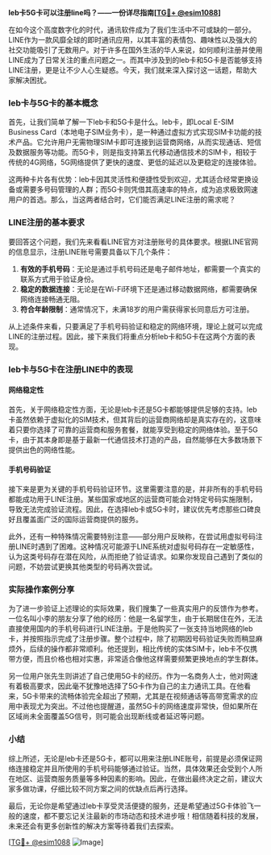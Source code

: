 **leb卡5G卡可以注册line吗？——一份详尽指南[[TG💪+ @esim1088](https://t.me/s/esim1088)]**

在如今这个高度数字化的时代，通讯软件成为了我们生活中不可或缺的一部分。LINE作为一款风靡全球的即时通讯应用，以其丰富的表情包、趣味性以及强大的社交功能吸引了无数用户。对于许多在国外生活的华人来说，如何顺利注册并使用LINE成为了日常关注的重点问题之一。而其中涉及到的leb卡和5G卡是否能够支持LINE注册，更是让不少人心生疑惑。今天，我们就来深入探讨这一话题，帮助大家解决困扰。

### leb卡与5G卡的基本概念

首先，让我们简单了解一下leb卡和5G卡是什么。leb卡，即Local E-SIM Business Card（本地电子SIM业务卡），是一种通过虚拟方式实现SIM卡功能的技术产品。它允许用户无需物理SIM卡即可连接到运营商网络，从而实现通话、短信及数据服务等功能。而5G卡，则是指支持第五代移动通信技术的SIM卡，相较于传统的4G网络，5G网络提供了更快的速度、更低的延迟以及更稳定的连接体验。

这两种卡片各有优势：leb卡因其灵活性和便捷性受到欢迎，尤其适合经常更换设备或需要多号码管理的人群；而5G卡则凭借其高速率的特点，成为追求极致网速用户的首选。那么，当这两者结合时，它们能否满足LINE注册的需求呢？

### LINE注册的基本要求

要回答这个问题，我们先来看看LINE官方对注册账号的具体要求。根据LINE官网的信息显示，注册LINE账号需要具备以下几个条件：

1. **有效的手机号码**：无论是通过手机号码还是电子邮件地址，都需要一个真实的联系方式用于验证身份。
2. **稳定的数据连接**：无论是在Wi-Fi环境下还是通过移动数据网络，都需要确保网络连接畅通无阻。
3. **符合年龄限制**：通常情况下，未满18岁的用户需获得家长同意后方可注册。

从上述条件来看，只要满足了手机号码验证和稳定的网络环境，理论上就可以完成LINE的注册过程。因此，接下来我们将重点分析leb卡和5G卡在这两个方面的表现。

### leb卡与5G卡在注册LINE中的表现

#### 网络稳定性

首先，关于网络稳定性方面，无论是leb卡还是5G卡都能够提供足够的支持。leb卡虽然依赖于虚拟化的SIM技术，但其背后的运营商网络却是真实存在的，这意味着只要你选择了可靠的运营商和服务套餐，就能享受到稳定的网络体验。至于5G卡，由于其本身即是基于最新一代通信技术打造的产品，自然能够在大多数场景下提供出色的网络性能。

#### 手机号码验证

接下来是更为关键的手机号码验证环节。这里需要注意的是，并非所有的手机号码都能成功用于LINE注册。某些国家或地区的运营商可能会对特定号码实施限制，导致无法完成验证流程。因此，在选择leb卡或5G卡时，建议优先考虑那些口碑良好且覆盖面广泛的国际运营商提供的服务。

此外，还有一种特殊情况需要特别注意——部分用户反映称，在尝试用虚拟号码注册LINE时遇到了困难。这种情况可能源于LINE系统对虚拟号码存在一定敏感性，认为这类号码存在潜在风险，从而拒绝了验证请求。如果你发现自己遇到了类似的问题，不妨尝试更换其他类型的号码再次尝试。

### 实际操作案例分享

为了进一步验证上述理论的实际效果，我们搜集了一些真实用户的反馈作为参考。一位名叫小李的朋友分享了他的经历：他是一名留学生，由于长期居住在外，无法直接使用国内的手机号码进行LINE注册。于是他购买了一张支持当地网络的leb卡，并按照指示完成了注册步骤。整个过程中，除了初期因号码验证失败而稍显麻烦外，后续的操作都非常顺利。他还提到，相比传统的实体SIM卡，leb卡不仅携带方便，而且价格也相对实惠，非常适合像他这样需要频繁更换地点的学生群体。

另一位用户张先生则讲述了自己使用5G卡的经历。作为一名商务人士，他对网速有着极高要求，因此毫不犹豫地选择了5G卡作为自己的主力通讯工具。在他看来，5G卡带来的流畅体验完全超出了预期，尤其是在视频通话等高带宽需求的应用中表现尤为突出。不过他也提醒道，虽然5G卡的网络速度非常快，但如果所在区域尚未全面覆盖5G信号，则可能会出现断线或者延迟等问题。

### 小结

综上所述，无论是leb卡还是5G卡，都可以用来注册LINE账号，前提是必须保证网络连接稳定并且所使用的手机号码能够通过验证。当然，具体效果还会受到个人所在地区、运营商服务质量等多种因素的影响。因此，在做出最终决定之前，建议大家多做功课，仔细比较不同方案之间的优缺点后再行选择。

最后，无论你是希望通过leb卡享受灵活便捷的服务，还是希望通过5G卡体验飞一般的速度，都不要忘记关注最新的市场动态和技术进步哦！相信随着科技的发展，未来还会有更多创新性的解决方案等待着我们去探索。

[[TG💪+ @esim1088](https://t.me/s/esim1088) ![Image](https://i.postimg.cc/4NQfJmqS/Snipaste-2025-05-13-00-14-12.png)]